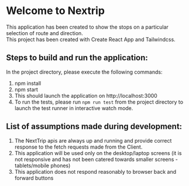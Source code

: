 # Welcome to Nextrip 
This application has been created to show the stops on a particular selection of route and direction.\
This project has been created with Create React App and Tailwindcss.

## Steps to build and run the application:
In the project directory, please execute the following commands:
1. npm install
2. npm start
3. This should launch the application on http://localhost:3000
4. To run the tests, please run `npm run test` from the project directory to launch the test runner in interactive watch mode.

## List of assumptions made during development:
1. The NextTrip apis are always up and running and provide correct response to the fetch requests made from the Client.
2. This application will be used only on the desktop/laptop screens (it is not responsive and has not been catered towards smaller screens - tablets/mobile phones)
3. This application does not respond reasonably to browser back and forward buttons
